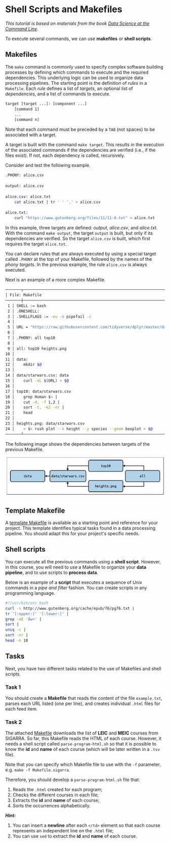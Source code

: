 # Shell Scripts and Makefiles

_This tutorial is based on materials from the book [Data Science at the Command Line](https://www.datascienceatthecommandline.com)._


To execute several commands, we can use **makefiles** or **shell scripts**.

## Makefiles

The `make` command is commonly used to specify complex software building processes by defining which commands to execute and the required dependencies. This underlying logic can be used to organize data processing pipelines. The starting point is the definition of _rules_ in a `Makefile`. Each _rule_ defines a list of _targets_, an optional list of _dependencies_, and a list of commands to execute.

```bash
target [target ...]: [component ...]
    [command 1]
    ...
    [command n]
```

Note that each command must be preceded by a `TAB` (not spaces) to be associated with a target.

A target is built with the command `make target`. This results in the execution of the associated commands if the dependencies are verified (i.e., if the files exist). If not, each dependency is called, recursively.

Consider and test the following example.

```bash
.PHONY: alice.csv

output: alice.csv

alice.csv: alice.txt
    cat alice.txt | tr ' ' ',' > alice.csv

alice.txt:
    curl "https://www.gutenberg.org/files/11/11-0.txt" > alice.txt
```

In this example, three targets are defined: _output_, _alice.csv_, and _alice.txt_. With the command `make output`, the target `output` is built, but only if its dependencies are verified. So the target `alice.csv` is built, which first requires the target `alice.txt`.

You can declare rules that are always executed by using a special target called `.PHONY` at the top of your Makefile, followed by the names of the _phony targets_. In the previous example, the rule `alice.csv` is always executed.

Next is an example of a more complex Makefile.

```bash
───────┬────────────────────────────────────────────────────────────────────────
│ File: Makefile
───────┼────────────────────────────────────────────────────────────────────────
 1 │ SHELL := bash
 2 │ .ONESHELL:
 3 │ .SHELLFLAGS := -eu -o pipefail -c
 4 │
 5 │ URL = "https://raw.githubusercontent.com/tidyverse/dplyr/master/data-ra │ w/starwars.csv"
 6 │
 7 │ .PHONY: all top10
 8 │
 9 │ all: top10 heights.png
10 │
11 │ data:
12 │ 	mkdir $@
13 │
14 │ data/starwars.csv: data
15 │ 	curl -sL $(URL) > $@
16 │
17 │ top10: data/starwars.csv
18 │ 	grep Human $< |
19 │ 	cut -d, -f 1,2 |
20 │ 	sort -t, -k2 -nr |
21 │ 	head
22 │
23 │ heights.png: data/starwars.csv
24 │ 	< $< rush plot --x height --y species --geom boxplot > $@
───────┴────────────────────────────────────────────────────────────────────────
```

The following image shows the dependencies between targets of the previous Makefile.

![Dependencies between targets](images/makefile.png)


## Template Makefile

A [template Makefile](Makefile.template) is available as a starting point and reference for your project. This template identifies typical tasks found in a data processing pipeline. You should adapt this for your project's specific needs.


## Shell scripts

You can execute all the previous commands using a **shell script**. However, in this course, you will need to use a Makefile to organize your **data pipeline**, and to use scripts to **process data**.

Below is an example of a **script** that executes a sequence of Unix commands in a _pipe and filter_ fashion. You can create scripts in any programming language.

```bash
#!/usr/bin/env bash
curl -s http://www.gutenberg.org/cache/epub/76/pg76.txt |
tr '[:upper:]' '[:lower:]' |
grep -oE 'Äw+' |
sort |
uniq -c |
sort -nr |
head -n 10
```

## Tasks

Next, you have two different tasks related to the use of Makefiles and shell scripts.


### Task 1

You should create a **Makefile** that reads the content of the file `example.txt`, parses each URL listed (one per line), and creates individual `.html` files for each feed item.


### Task 2

The attached [Makefile](Makefile.sigarra) downloads the list of **LEIC** and **MEIC** courses from SIGARRA. So far, this Makefile reads the HTML of each course. However, it needs a shell script called `parse-program-html.sh` so that it is possible to know the **id** and **name** of each course (which will be later written in a `.tsv` file). 

Note that you can specify which Makefile file to use with the `-f` parameter, e.g. `make -f Makefile.sigarra`.

Therefore, you should develop a `parse-program-html.sh` file that:

1. Reads the `.html` created for each program;
2. Checks the different courses in each file;
3. Extracts the **id** and **name** of each course;
4. Sorts the occurrences alphabetically.

***Hint:***

1. You can insert a **newline** after each `</td>` element so that each course represents an independent line on the `.html` file;
2. You can use `sed` to extract the **id** and **name** of each course.
